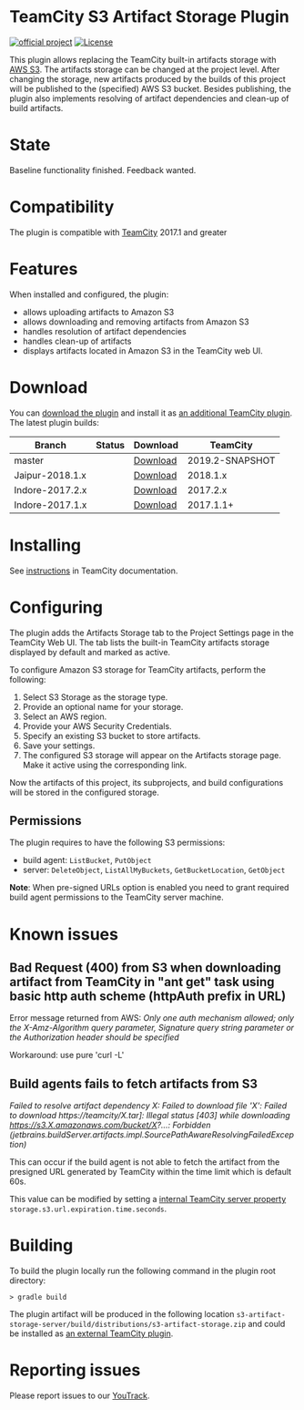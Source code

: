# TeamCity S3 Artifact Storage Plugin

[![official project](http://jb.gg/badges/official.svg)](https://confluence.jetbrains.com/display/ALL/JetBrains+on+GitHub) [![License](https://img.shields.io/badge/License-Apache%202.0-blue.svg)](https://opensource.org/licenses/Apache-2.0)

This plugin allows replacing the TeamCity built-in artifacts storage with [AWS S3](https://aws.amazon.com/s3/). The artifacts storage can be changed at the project level. After changing the storage, new artifacts produced by the builds of this project will be published to the (specified) AWS S3 bucket. Besides publishing, the plugin also implements resolving of artifact dependencies and clean-up of build artifacts.

# State

Baseline functionality finished. Feedback wanted.

# Compatibility

The plugin is compatible with [TeamCity](https://www.jetbrains.com/teamcity/download/) 2017.1 and greater

# Features

When installed and configured, the plugin:
* allows uploading artifacts to Amazon S3
* allows downloading and removing artifacts from Amazon S3
* handles resolution of artifact dependencies
* handles clean-up of artifacts 
* displays artifacts located in Amazon S3 in the TeamCity web UI.

# Download

You can [download the plugin](https://plugins.jetbrains.com/plugin/9623-s3-artifact-storage) and install it as [an additional TeamCity plugin](https://www.jetbrains.com/help/teamcity/?Installing+Additional+Plugins). The latest plugin builds:

| Branch          | Status                                                                                                                                                                                                                                                                                                      | Download                                                                                                                                                                    | TeamCity        |
|-----------------|-------------------------------------------------------------------------------------------------------------------------------------------------------------------------------------------------------------------------------------------------------------------------------------------------------------|-----------------------------------------------------------------------------------------------------------------------------------------------------------------------------|-----------------|
| master          | <a href="https://teamcity.jetbrains.com/viewType.html?buildTypeId=TeamCityPluginsByJetBrains_AwsS3ArtifactStorage_TeamCityTrunk&guest=1"><img src="https://teamcity.jetbrains.com/app/rest/builds/buildType:(id:TeamCityPluginsByJetBrains_AwsS3ArtifactStorage_TeamCity20181)/statusIcon.svg" alt=""/></a> | [Download](https://teamcity.jetbrains.com/repository/download/TeamCityPluginsByJetBrains_AwsS3ArtifactStorage_TeamCityTrunk/.lastSuccessful/s3-artifact-storage.zip?guest=1)| 2019.2-SNAPSHOT |
| Jaipur-2018.1.x | <a href="https://teamcity.jetbrains.com/viewType.html?buildTypeId=TeamCityPluginsByJetBrains_AwsS3ArtifactStorage_TeamCity20181&guest=1"><img src="https://teamcity.jetbrains.com/app/rest/builds/buildType:(id:TeamCityPluginsByJetBrains_AwsS3ArtifactStorage_TeamCity20181)/statusIcon.svg" alt=""/></a> | [Download](https://teamcity.jetbrains.com/repository/download/TeamCityPluginsByJetBrains_AwsS3ArtifactStorage_TeamCity20181/.lastSuccessful/s3-artifact-storage.zip?guest=1)| 2018.1.x        |
| Indore-2017.2.x | <a href="https://teamcity.jetbrains.com/viewType.html?buildTypeId=TeamCityPluginsByJetBrains_AwsS3ArtifactStorage_TeamCity20172&guest=1"><img src="https://teamcity.jetbrains.com/app/rest/builds/buildType:(id:TeamCityPluginsByJetBrains_AwsS3ArtifactStorage_TeamCity20172)/statusIcon.svg" alt=""/></a> | [Download](https://teamcity.jetbrains.com/repository/download/TeamCityPluginsByJetBrains_AwsS3ArtifactStorage_TeamCity20172/.lastSuccessful/s3-artifact-storage.zip?guest=1)| 2017.2.x        |
| Indore-2017.1.x | <a href="https://teamcity.jetbrains.com/viewType.html?buildTypeId=TeamCityPluginsByJetBrains_AwsS3ArtifactStorage_TeamCity20171&guest=1"><img src="https://teamcity.jetbrains.com/app/rest/builds/buildType:(id:TeamCityPluginsByJetBrains_AwsS3ArtifactStorage_TeamCity20171)/statusIcon.svg" alt=""/></a> | [Download](https://teamcity.jetbrains.com/repository/download/TeamCityPluginsByJetBrains_AwsS3ArtifactStorage_TeamCity20171/.lastSuccessful/s3-artifact-storage.zip?guest=1)| 2017.1.1+       |

# Installing

See [instructions](https://www.jetbrains.com/help/teamcity/?Installing+Additional+Plugins) in TeamCity documentation.

# Configuring 

The plugin adds the Artifacts Storage tab to the Project Settings page in the TeamCity Web UI. 
The tab lists the built-in TeamCity artifacts storage displayed by default and marked as active.

To configure Amazon S3 storage for TeamCity artifacts, perform the following:
1. Select S3 Storage as the storage type.
2. Provide an optional name for your storage.
3. Select an AWS region.
4. Provide your AWS Security Credentials.
5. Specify an existing S3 bucket to store artifacts.
6. Save your settings.
7. The configured S3 storage will appear on the Artifacts storage page. Make it active using the corresponding link.

Now the artifacts of this project, its subprojects, and build configurations will be stored in the configured storage.

## Permissions

The plugin requires to have the following S3 permissions:

* build agent: `ListBucket`, `PutObject`
* server: `DeleteObject`, `ListAllMyBuckets`, `GetBucketLocation`, `GetObject`

**Note**: When pre-signed URLs option is enabled you need to grant required build agent permissions to the TeamCity server machine.

# Known issues

## Bad Request (400) from S3 when downloading artifact from TeamCity in "ant get" task using basic http auth scheme (httpAuth prefix in URL)

Error message returned from AWS: 
*Only one auth mechanism allowed; only the X-Amz-Algorithm query parameter, Signature query string parameter or the Authorization header should be specified*

Workaround: use pure 'curl -L'

## Build agents fails to fetch artifacts from S3
*Failed to resolve artifact dependency X: Failed to download file 'X': Failed to download https://teamcity/X.tar]: Illegal status [403] while downloading https://s3.X.amazonaws.com/bucket/X?...: Forbidden (jetbrains.buildServer.artifacts.impl.SourcePathAwareResolvingFailedException)*

This can occur if the build agent is not able to fetch the artifact from the presigned URL generated by TeamCity within the time limit which is default 60s.

This value can be modified by setting a [internal TeamCity server property](https://www.jetbrains.com/help/teamcity/?Configuring+TeamCity+Server+Startup+Properties) `storage.s3.url.expiration.time.seconds`.

# Building 

To build the plugin locally run the following command in the plugin root directory:
```
> gradle build
```

The plugin artifact will be produced in the following location `s3-artifact-storage-server/build/distributions/s3-artifact-storage.zip` and could be installed as [an external TeamCity plugin](https://www.jetbrains.com/help/teamcity/?Installing+Additional+Plugins).

# Reporting issues

Please report issues to our [YouTrack](https://youtrack.jetbrains.com/newIssue?project=TW&summary=%5BS3%20Storage%5D%20Issue%20Summary&description=Steps%20to%20reproduce%3A%0A1.%0A2.%0A...%0A%0AExpected%20Behaviour%3A%0A...%0A%0AActual%20Behaviour%3A%0A...&c=Subsystem%20plugins%3A%20other&c=tag%20S3%20Artifacts%20Storage).
